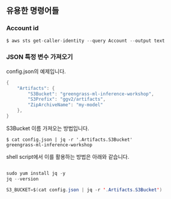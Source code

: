 ## 유용한 명령어들 

### Account id


```c
$ aws sts get-caller-identity --query Account --output text
```

### JSON 특정 변수 가져오기 

config.json의 예제입니다. 

```java
{
    "Artifacts": {
        "S3Bucket": "greengrass-ml-inference-workshop",
        "S3Prefix": "ggv2/artifacts",
        "ZipArchiveName": "my-model"
    },
}
```

S3Bucket 이름 가져오는 방법입니다. 

```
$ cat config.json | jq -r '.Artifacts.S3Bucket'
greengrass-ml-inference-workshop
```

shell script에서 이를 활용하는 방법은 아래와 같습니다. 

```java

sudo yum install jq -y
jq --version

S3_BUCKET=$(cat config.json | jq -r '.Artifacts.S3Bucket')
```

